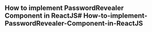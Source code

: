 ## How to implement PasswordRevealer Component in ReactJS# How-to-implement-PasswordRevealer-Component-in-ReactJS
